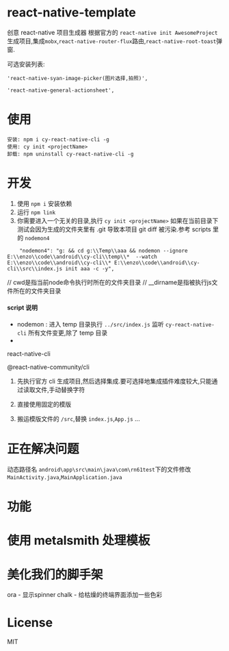 # react-native-template
创意 react-native 项目生成器
根据官方的 `react-native init AwesomeProject` 生成项目,集成`mobx`,`react-native-router-flux`路由,`react-native-root-toast`弹窗.

可选安装列表:
```text
'react-native-syan-image-picker(图片选择,拍照)',

'react-native-general-actionsheet',

```

# 使用
```text
安装: npm i cy-react-native-cli -g
使用: cy init <projectName>
卸载: npm uninstall cy-react-native-cli -g
```
 
# 开发

1. 使用 `npm i` 安装依赖
2. 运行 `npm link`
3. 你需要进入一个无关的目录,执行 `cy init <projectName>` 如果在当前目录下测试会因为生成的文件夹里有 .git 导致本项目 git diff 被污染.参考 scripts 里的 `nodemon4`
```
    "nodemon4": "g: && cd g:\\Temp\\aaa && nodemon --ignore E:\\enzo\\code\\android\\cy-cli\\temp\\*  --watch E:\\enzo\\code\\android\\cy-cli\\* E:\\enzo\\code\\android\\cy-cli\\src\\index.js init aaa -c -y",
```


// cwd是指当前node命令执行时所在的文件夹目录
// __dirname是指被执行js文件所在的文件夹目录


#### script 说明
- nodemon : 进入 temp 目录执行 `../src/index.js` 监听 `cy-react-native-cli` 所有文件变更,除了 temp 目录
- 


react-native-cli

 @react-native-community/cli
 
 1. 先执行官方 cli 生成项目,然后选择集成.要可选择地集成插件难度较大,只能通过读取文件,手动替换字符
 
 2. 直接使用固定的模版
 
 3. 搬运模版文件的 `/src`,替换 `index.js`,`App.js` ...
 
# 正在解决问题
动态路径名 `android\app\src\main\java\com\rn61test`下的文件修改
`MainActivity.java`,`MainApplication.java`

# 功能




# 使用 metalsmith 处理模板


# 美化我们的脚手架
ora - 显示spinner
chalk - 给枯燥的终端界面添加一些色彩

# License
MIT
